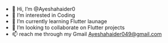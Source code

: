 - 👋 Hi, I’m @Ayeshahaider0
- 👀 I’m interested in Coding
- 🌱 I’m currently learning Flutter launage
- 💞️ I’m looking to collaborate on Flutter projects
- 📫 reach me through my Gmail Ayeshahaider049@gmail.com 


<!---
Ayeshahaider0/Ayeshahaider0 is a ✨ special ✨ repository because its `README.md` (this file) appears on your GitHub profile.
You can click the Preview link to take a look at your changes.
--->
